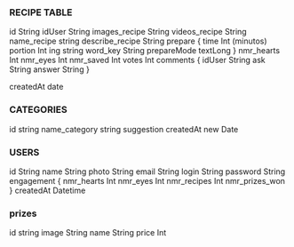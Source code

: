 ### RECIPE TABLE

id String
idUser String
images_recipe String 
videos_recipe  String 
name_recipe string
describe_recipe String
prepare {
    time Int (minutos)
    portion  Int
    ing string 
    word_key  String 
    prepareMode  textLong 
}
nmr_hearts Int
nmr_eyes Int
nmr_saved Int
votes Int 
comments
    {
        idUser String
        ask String
        answer String
    }

createdAt date


### CATEGORIES

id string
name_category string
suggestion
createdAt new Date

### USERS

id String
name String
photo String 
email String 
login String 
password String
engagement {
    nmr_hearts Int
    nmr_eyes Int
    nmr_recipes Int
    nmr_prizes_won
}
createdAt Datetime

### prizes

id string
image String
name String
price Int

